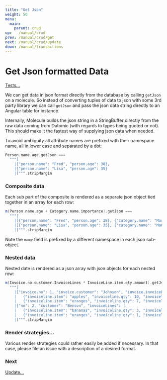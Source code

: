 ```yaml
---
title: "Get Json"
weight: 50
menu:
  main:
    parent: crud
up:   /manual/crud
prev: /manual/crud/get
next: /manual/crud/update
down: /manual/transactions
---
```


# Get Json formatted Data

[Tests...](https://github.com/scalamolecule/molecule/blob/master/coretests/src/test/scala/molecule/coretests/json)

We can get data in json format directly from the database by calling `getJson` on a molecule. So instead of converting tuples of data to 
json with some 3rd party library we can call `getJson` and pass the json data string directly to an Angular table for instance.

Internally, Molecule builds the json string in a StringBuffer directly from the raw data coming from Datomic 
(with regards to types being quoted or not). This should make it the fastest way of supplying json data when needed.

To avoid ambiguity all attribute names are prefixed with their namespace name, all in lower case and separated by a dot:

```scala
Person.name.age.getJson ===
  """[
    |{"person.name": "Fred", "person.age": 38},
    |{"person.name": "Lisa", "person.age": 35}
    |]""".stripMargin
```


### Composite data

Each sub part of the composite is rendered as a separate json object tied together in an array for each row: 
 
```scala
m(Person.name.age + Category.name.importance).getJson ===
  """[
    |[{"person.name": "Fred", "person.age": 38}, {"category.name": "Marketing", "category.importance": 6}],
    |[{"person.name": "Lisa", "person.age": 35}, {"category.name": "Management", "category.importance": 7}]
    |]""".stripMargin
``` 
Note the `name` field is prefixed by a different namespace in each json sub-object.


### Nested data

Nested date is rendered as a json array with json objects for each nested row: 

```scala
m(Invoice.no.customer.InvoiceLines * InvoiceLine.item.qty.amount).getJson ===
  """[
    |{"invoice.no": 1, "invoice.customer": "Johnson", "invoice.invoiceLines": [
    |   {"invoiceline.item": "apples", "invoiceline.qty": 10, "invoiceline.amount": 12.0},
    |   {"invoiceline.item": "oranges", "invoiceline.qty": 7, "invoiceline.amount": 3.5}]},
    |{"no": 2, "customer": "Benson", "invoiceLines": [
    |   {"invoiceline.item": "bananas", "invoiceline.qty": 3, "invoiceline.amount": 3.0},
    |   {"invoiceline.item": "oranges", "invoiceline.qty": 1, "invoiceline.amount": 0.5}]}
    |]""".stripMargin
```

### Render strategies...

Various render strategies could rather easily be added if necessary. In that case, please file an issue with a description of a desired format.


### Next

[Update...](/manual/crud/update)